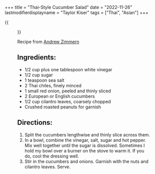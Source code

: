 +++
title = "Thai-Style Cucumber Salad"
date = "2022-11-26"
lastmodifierdisplayname = "Taylor Kiser"
tags = ["Thai", "Asian"]
+++

{{<figure src="/images/Cucumber-Salad-1600x800.jpg">}}

Recipe from [Andrew Zimmern](https://andrewzimmern.com/recipes/easy-thai-style-cucumber-salad/)    

## Ingredients:

* 1/2 cup plus one tablespoon white vinegar
* 1/2 cup sugar
* 1 teaspoon sea salt
* 2 Thai chiles, finely minced
* 1 small red onion, peeled and thinly sliced
* 2 European or English cucumbers
* 1/2 cup cilantro leaves, coarsely chopped
* Crushed roasted peanuts for garnish

## Directions:

1. Split the cucumbers lengthwise and thinly slice across them.
1. In a bowl, combine the vinegar, salt, sugar and hot pepper. Mix well together until the sugar is dissolved. Sometimes I hold my bowl over a burner on the stove to warm it. If you do, cool the dressing well.
1. Stir in the cucumbers and onions. Garnish with the nuts and cilantro leaves. Serve.